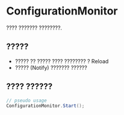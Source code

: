 # ConfigurationMonitor
???? ??????? ????????.

## ?????
- ????? ?? ????? ???? ???????? ? Reload
- ????? (Notify) ??????? ??????

## ???? ??????
```csharp
// pseudo usage
ConfigurationMonitor.Start();
```
